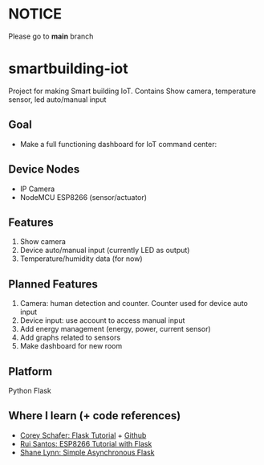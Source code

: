 # NOTICE
Please go to **main** branch

# smartbuilding-iot
Project for making Smart building IoT. Contains Show camera, temperature sensor, led auto/manual input

## Goal
- Make a full functioning dashboard for IoT command center:

## Device Nodes
- IP Camera
- NodeMCU ESP8266 (sensor/actuator)

## Features
1. Show camera
2. Device auto/manual input (currently LED as output)
3. Temperature/humidity data (for now)

## Planned Features
1. Camera: human detection and counter. Counter used for device auto input
2. Device input: use account to access manual input
3. Add energy management (energy, power, current sensor)
4. Add graphs related to sensors
5. Make dashboard for new room

## Platform
Python Flask

## Where I learn (+ code references)
- [Corey Schafer: Flask Tutorial](https://www.youtube.com/watch?v=QnDWIZuWYW0&list=PL-osiE80TeTs4UjLw5MM6OjgkjFeUxCYH&index=2) + [Github](https://github.com/CoreyMSchafer/code_snippets/tree/master/Python/Flask_Blog)
- [Rui Santos: ESP8266 Tutorial with Flask](https://randomnerdtutorials.com/esp8266-publishing-dht22-readings-with-mqtt-to-raspberry-pi/#more-31752)
- [Shane Lynn: Simple Asynchronous Flask](https://www.shanelynn.ie/asynchronous-updates-to-a-webpage-with-flask-and-socket-io/)
